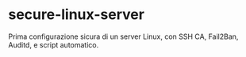# secure-linux-server
Prima configurazione sicura di un server Linux, con SSH CA, Fail2Ban, Auditd, e script automatico.
